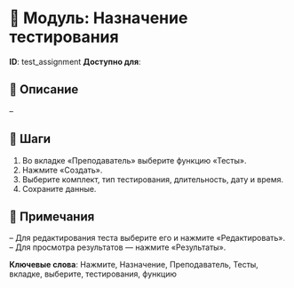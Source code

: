 # 📘 Модуль: Назначение тестирования
**ID**: test_assignment
**Доступно для**: 

## 📝 Описание
–

## 🩜 Шаги
1. Во вкладке «Преподаватель» выберите функцию «Тесты».
2. Нажмите «Создать».
3. Выберите комплект, тип тестирования, длительность, дату и время.
4. Сохраните данные.

## 📌 Примечания
– Для редактирования теста выберите его и нажмите «Редактировать».
– Для просмотра результатов — нажмите «Результаты».

**Ключевые слова**: Нажмите, Назначение, Преподаватель, Тесты, вкладке, выберите, тестирования, функцию
